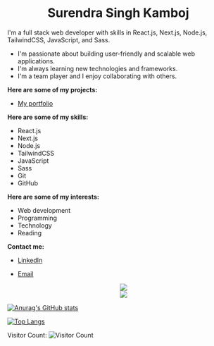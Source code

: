 <center>
  
# Surendra Singh Kamboj
</center>
I'm a full stack web developer with skills in React.js, Next.js, Node.js, TailwindCSS, JavaScript, and Sass.

* I'm passionate about building user-friendly and scalable web applications.
* I'm always learning new technologies and frameworks.
* I'm a team player and I enjoy collaborating with others.

**Here are some of my projects:**

* [My portfolio](https://surendra.cloud/)

  
**Here are some of my skills:**

* React.js
* Next.js
* Node.js
* TailwindCSS
* JavaScript
* Sass
* Git
* GitHub

**Here are some of my interests:**

* Web development
* Programming
* Technology
* Reading

**Contact me:**

* [LinkedIn](https://www.linkedin.com/in/surendrasinghkamboj/)
* [Email](mailto:surendra.singh.kamboj@hotmail.com)


  <p align="center">
   <img align="center"  src="https://github-readme-streak-stats.herokuapp.com/?user=surendraSinghKamboj&theme=dark" /> <br \>
   <img align="center" src="https://github-readme-stats.vercel.app/api?username=surendraSinghKamboj&show_icons=true&locale=en&theme=dark"/>
</p>

<p align="center">


[![Anurag's GitHub stats](https://github-readme-stats.vercel.app/api?username=surendraSinghKamboj)](https://github.com/surendraSinghKamboj/github-readme-stats)


[![Top Langs](https://github-readme-stats.vercel.app/api/top-langs/?username=surendraSinghKamboj&layout=donut-vertical)](https://github.com/surendraSinghKamboj/github-readme-stats)
</p>


Visitor Count: ![Visitor Count](https://profile-counter.glitch.me/surendraSinghKamboj/count.svg)

